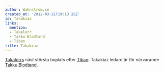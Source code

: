 ```yaml
---
author: Wahnstrom.se
created_at: '2012-03-21T19:13:26Z'
id: Takakiaz
links:
  mention:
  - Takalorr
  - Takku Blodtand
  - Tiban
title: Takakiaz
---
```


[Takalorrs] näst största boplats efter [Tiban]. Takakiaz ledare är för närvarande [Takku Blodtand].

  [Takalorrs]: Takalorr
  [Tiban]: Tiban
  [Takku Blodtand]: Takku_Blodtand